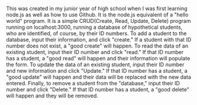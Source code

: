 This was created in my junior year of high school when I was first learning node.js as well as how to use Github. It is the node.js equivalent of a "hello world" program.
It is a simple CRUD(Create, Read, Update, Delete) program running on localhost:3000, running a database of hypothetical students, who are identified, of course, by their ID numbers.
To add a student to the database, input their information, and click "create." If a student with that ID number does not exist, a "good create" will happen.
To read the data of an existing student, input their ID number and click "read." If that ID number has a student, a "good read" will happen and their information will populate the form.
To update the data of an existing student, input their ID number and new information and click "Update." If that ID number has a student, a "good update" will happen and their data will be replaced with the new data entered.
Finally, to remove a student from the "database," input their ID number and click "Delete." If that ID number has a student, a "good delete" will happen and they will be removed.

